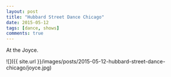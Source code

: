 ```yaml
---
layout: post
title: "Hubbard Street Dance Chicago"
date: 2015-05-12
tags: [dance, shows]
comments: true
---
```

At the Joyce.

![]({{ site.url }}/images/posts/2015-05-12-hubbard-street-dance-chicago/joyce.jpg)

